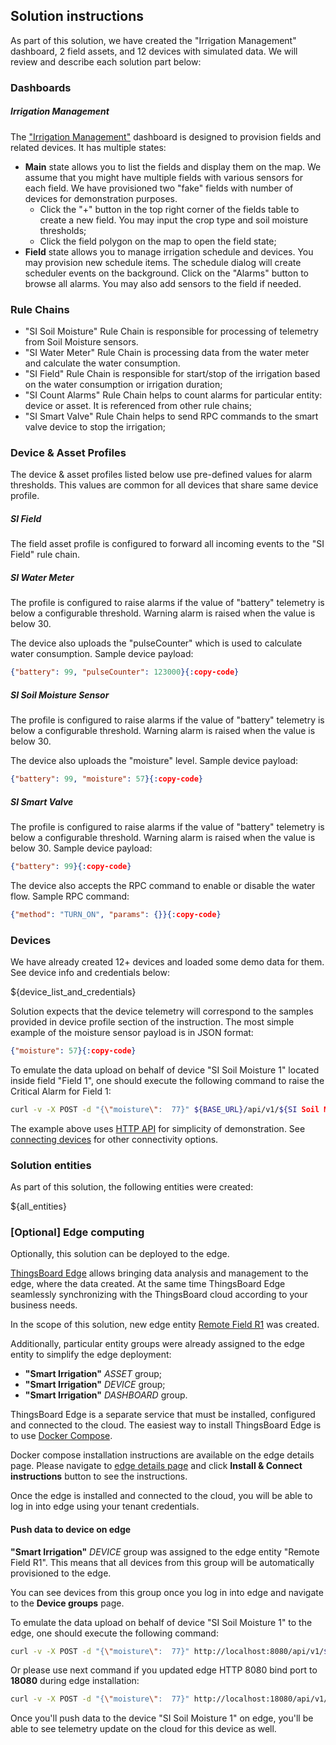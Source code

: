 ## Solution instructions

As part of this solution, we have created the "Irrigation Management" dashboard, 2 field assets, and 12 devices with simulated data. 
We will review and describe each solution part below:

### Dashboards

##### Irrigation Management

The <a href="${Irrigation ManagementDASHBOARD_URL}" target="_blank">"Irrigation Management"</a> dashboard
is designed to provision fields and related devices. It has multiple states:

* **Main** state allows you to list the fields and display them on the map. 
  We assume that you might have multiple fields with various sensors for each field.
  We have provisioned two "fake" fields with number of devices for demonstration purposes.
    * Click the "+" button in the top right corner of the fields table to create a new field. 
      You may input the crop type and soil moisture thresholds;
    * Click the field polygon on the map to open the field state;
* **Field** state allows you to manage irrigation schedule and devices.
  You may provision new schedule items. The schedule dialog will create scheduler events on the background.
  Click on the "Alarms" button to browse all alarms. You may also add sensors to the field if needed. 
      
### Rule Chains

* "SI Soil Moisture" Rule Chain is responsible for processing of telemetry from Soil Moisture sensors. 
* "SI Water Meter" Rule Chain is processing data from the water meter and calculate the water consumption.
* "SI Field" Rule Chain is responsible for start/stop of the irrigation based on the water consumption or irrigation duration;
* "SI Count Alarms" Rule Chain helps to count alarms for particular entity: device or asset. It is referenced from other rule chains;
* "SI Smart Valve" Rule Chain helps to send RPC commands to the smart valve device to stop the irrigation;

### Device & Asset Profiles

The device & asset profiles listed below use pre-defined values for alarm thresholds. This values are common for all devices that share same device profile.

##### SI Field

The field asset profile is configured to forward all incoming events to the "SI Field" rule chain.

##### SI Water Meter

The profile is configured to raise alarms if the value of "battery" telemetry is below a configurable threshold. 
Warning alarm is raised when the value is below 30.

The device also uploads the "pulseCounter" which is used to calculate water consumption. Sample device payload:

```json
{"battery": 99, "pulseCounter": 123000}{:copy-code}
```

##### SI Soil Moisture Sensor

The profile is configured to raise alarms if the value of "battery" telemetry is below a configurable threshold. 
Warning alarm is raised when the value is below 30.

The device also uploads the "moisture" level. Sample device payload:

```json
{"battery": 99, "moisture": 57}{:copy-code}
```

##### SI Smart Valve

The profile is configured to raise alarms if the value of "battery" telemetry is below a configurable threshold. 
Warning alarm is raised when the value is below 30.
Sample device payload:

```json
{"battery": 99}{:copy-code}
```

The device also accepts the RPC command to enable or disable the water flow. Sample RPC command:

```json
{"method": "TURN_ON", "params": {}}{:copy-code}
```

### Devices

We have already created 12+ devices and loaded some demo data for them. See device info and credentials below:

${device_list_and_credentials}

Solution expects that the device telemetry will correspond to the samples provided in device profile section of the instruction.
The most simple example of the moisture sensor payload is in JSON format:

```json
{"moisture": 57}{:copy-code}
```

To emulate the data upload on behalf of device "SI Soil Moisture 1" located inside field "Field 1", one should execute the following command to raise the Critical Alarm for Field 1:

```bash
curl -v -X POST -d "{\"moisture\":  77}" ${BASE_URL}/api/v1/${SI Soil Moisture 1ACCESS_TOKEN}/telemetry --header "Content-Type:application/json"{:copy-code}
```

The example above uses <a href="https://thingsboard.io/docs/reference/http-api/#telemetry-upload-api" target="_blank">HTTP API</a> for simplicity of demonstration.
See <a href="https://thingsboard.io/docs/getting-started-guides/connectivity/" target="_blank">connecting devices</a> for other connectivity options.
      
### Solution entities

As part of this solution, the following entities were created:

${all_entities}

### [Optional] Edge computing

Optionally, this solution can be deployed to the edge.

<a href="https://thingsboard.io/products/thingsboard-edge/" target="_blank">ThingsBoard Edge</a> allows bringing data analysis and management to the edge, where the data created.
At the same time ThingsBoard Edge seamlessly synchronizing with the ThingsBoard cloud according to your business needs.

In the scope of this solution, new edge entity <a href="${Remote Field R1EDGE_DETAILS_URL}" target="_blank">Remote Field R1</a> was created.

Additionally, particular entity groups were already assigned to the edge entity to simplify the edge deployment:

* **"Smart Irrigation"** *ASSET* group;
* **"Smart Irrigation"** *DEVICE* group;
* **"Smart Irrigation"** *DASHBOARD* group.

ThingsBoard Edge is a separate service that must be installed, configured and connected to the cloud.
The easiest way to install ThingsBoard Edge is to use <a href="https://docs.docker.com/compose/install/" target="_blank">Docker Compose</a>.

Docker compose installation instructions are available on the edge details page.
Please navigate to <a href="${Remote Field R1EDGE_DETAILS_URL}" target="_blank">edge details page</a> and click **Install & Connect instructions** button to see the instructions.

Once the edge is installed and connected to the cloud, you will be able to log in into edge using your tenant credentials.

#### Push data to device on edge

**"Smart Irrigation"** *DEVICE* group was assigned to the edge entity "Remote Field R1".
This means that all devices from this group will be automatically provisioned to the edge.

You can see devices from this group once you log in into edge and navigate to the **Device groups** page.

To emulate the data upload on behalf of device "SI Soil Moisture 1" to the edge, one should execute the following command:

```bash
curl -v -X POST -d "{\"moisture\":  77}" http://localhost:8080/api/v1/${SI Soil Moisture 1ACCESS_TOKEN}/telemetry --header "Content-Type:application/json"{:copy-code}
```

Or please use next command if you updated edge HTTP 8080 bind port to **18080** during edge installation:

```bash
curl -v -X POST -d "{\"moisture\":  77}" http://localhost:18080/api/v1/${SI Soil Moisture 1ACCESS_TOKEN}/telemetry --header "Content-Type:application/json"{:copy-code}
```

Once you'll push data to the device "SI Soil Moisture 1" on edge, you'll be able to see telemetry update on the cloud for this device as well.